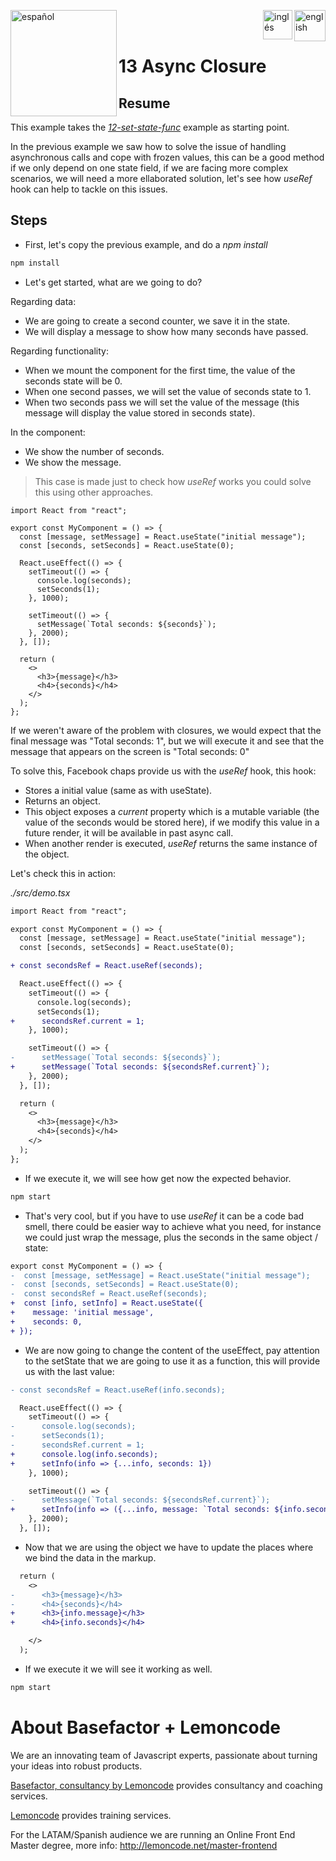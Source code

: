 [<img align="left" src="https://images.squarespace-cdn.com/content/v1/56cdb491a3360cdd18de5e16/1536155167931-3JJ7O74IM4QP88L0RQS9/3_200.png" alt="español" width="170"/>](https://lemoncode.net/) 


[<img align="right" src="https://upload.wikimedia.org/wikipedia/commons/thumb/7/7c/Spain_flag_icon.svg/1200px-Spain_flag_icon.svg.png" alt="english" width="50"/>](https://github.com/Lemoncode/react-hooks-by-example/blob/master/13-async-closure/Readme_es.md)
[<img align="right" src="https://assets.stickpng.com/images/580b585b2edbce24c47b2836.png" alt="inglés" width="47"/>](https://github.com/Lemoncode/react-hooks-by-example/blob/master/13-async-closure/Readme.md)
  
<br>
<br>

# 13 Async Closure

## Resume

This example takes the [_12-set-state-func_](https://github.com/Lemoncode/react-hooks-by-example/blob/master/12-set-state-func) example as starting point.

In the previous example we saw how to solve the issue of handling
asynchronous calls and cope with frozen values, this can be a good method
if we only depend on one state field, if we are facing more
complex scenarios, we will need a more ellaborated solution,
let's see how _useRef_ hook can help to tackle on this issues.

## Steps

- First, let's copy the previous example, and do a _npm install_

```bash
npm install
```

- Let's get started, what are we going to do?

Regarding data:

- We are going to create a second counter, we save it in the state.
- We will display a message to show how many seconds have passed.

Regarding functionality:

- When we mount the component for the first time, the value of the seconds state will be 0.
- When one second passes, we will set the value of seconds state to 1.
- When two seconds pass we will set the value of the message
  (this message will display the value stored in seconds state).

In the component:

- We show the number of seconds.
- We show the message.

> This case is made just to check how _useRef_ works you could
> solve this using other approaches.

```tsx
import React from "react";

export const MyComponent = () => {
  const [message, setMessage] = React.useState("initial message");
  const [seconds, setSeconds] = React.useState(0);

  React.useEffect(() => {
    setTimeout(() => {
      console.log(seconds);
      setSeconds(1);
    }, 1000);

    setTimeout(() => {
      setMessage(`Total seconds: ${seconds}`);
    }, 2000);
  }, []);

  return (
    <>
      <h3>{message}</h3>
      <h4>{seconds}</h4>
    </>
  );
};
```

If we weren't aware of the problem with closures, we would expect
that the final message was "Total seconds: 1", but we will execute it and see that
the message that appears on the screen is "Total seconds: 0"

To solve this, Facebook chaps provide us with the _useRef_ hook, this hook:

- Stores a initial value (same as with useState).
- Returns an object.
- This object exposes a _current_ property which is a mutable variable
  (the value of the seconds would be stored here), if we modify this value
  in a future render, it will be available in past async call.
- When another render is executed, _useRef_ returns the same instance of the object.

Let's check this in action:

_./src/demo.tsx_

```diff
import React from "react";

export const MyComponent = () => {
  const [message, setMessage] = React.useState("initial message");
  const [seconds, setSeconds] = React.useState(0);

+ const secondsRef = React.useRef(seconds);

  React.useEffect(() => {
    setTimeout(() => {
      console.log(seconds);
      setSeconds(1);
+      secondsRef.current = 1;
    }, 1000);

    setTimeout(() => {
-      setMessage(`Total seconds: ${seconds}`);
+      setMessage(`Total seconds: ${secondsRef.current}`);
    }, 2000);
  }, []);

  return (
    <>
      <h3>{message}</h3>
      <h4>{seconds}</h4>
    </>
  );
};
```

- If we execute it, we will see how get now the expected behavior.

```bash
npm start
```

- That's very cool, but if you have to use _useRef_ it can be a
  code bad smell, there could be easier way to achieve what you
  need, for instance we could just wrap the message, plus the
  seconds in the same object / state:

```diff
export const MyComponent = () => {
-  const [message, setMessage] = React.useState("initial message");
-  const [seconds, setSeconds] = React.useState(0);
-  const secondsRef = React.useRef(seconds);
+  const [info, setInfo] = React.useState({
+    message: 'initial message',
+    seconds: 0,
+ });
```

- We are now going to change the content of the useEffect, pay attention to the setState
  that we are going to use it as a function, this will provide us with the last value:

```diff
- const secondsRef = React.useRef(info.seconds);

  React.useEffect(() => {
    setTimeout(() => {
-      console.log(seconds);
-      setSeconds(1);
-      secondsRef.current = 1;
+      console.log(info.seconds);
+      setInfo(info => {...info, seconds: 1})
    }, 1000);

    setTimeout(() => {
-      setMessage(`Total seconds: ${secondsRef.current}`);
+      setInfo(info => ({...info, message: `Total seconds: ${info.seconds}`}));
    }, 2000);
  }, []);
```

- Now that we are using the object we have to update the places where we bind the data in the markup.

```diff
  return (
    <>
-      <h3>{message}</h3>
-      <h4>{seconds}</h4>
+      <h3>{info.message}</h3>
+      <h4>{info.seconds}</h4>

    </>
  );
```

- If we execute it we will see it working as well.

```bash
npm start
```

# About Basefactor + Lemoncode

We are an innovating team of Javascript experts, passionate about turning your ideas into robust products.

[Basefactor, consultancy by Lemoncode](http://www.basefactor.com) provides consultancy and coaching services.

[Lemoncode](http://lemoncode.net/services/en/#en-home) provides training services.

For the LATAM/Spanish audience we are running an Online Front End Master degree, more info: http://lemoncode.net/master-frontend